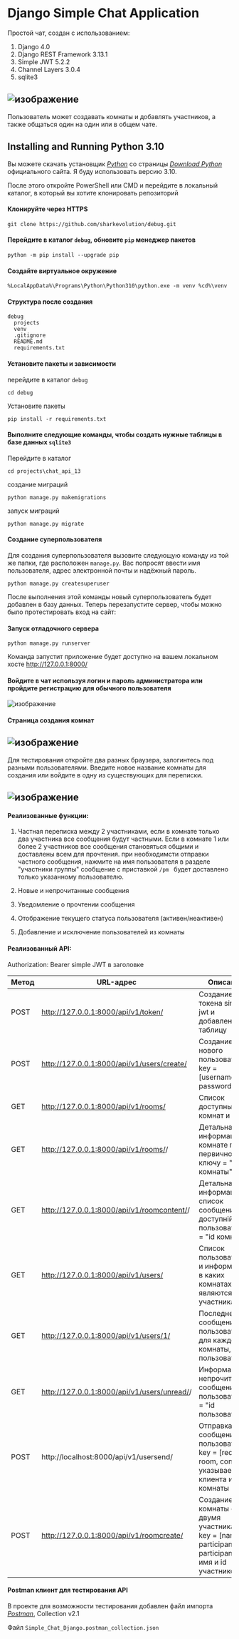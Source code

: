 # Django Simple Chat Application

Простой чат, создан с использованием: 

1. Django 4.0
2. Django REST Framework 3.13.1
3. Simple JWT 5.2.2
4. Channel Layers 3.0.4
5. sqlite3

![изображение](https://user-images.githubusercontent.com/24756805/233348320-b7b60702-4c23-44a2-aed0-137c2822073f.png)
------

Пользователь может создавать комнаты и добавлять участников, а также общаться один на один или в общем чате.

## Installing and Running Python 3.10
	
Вы можете скачать установщик *[Python][1]* со страницы *[Download Python][2]* официального сайта. Я буду использовать версию 3.10.

[1]:https://www.python.org/ftp/python/3.10.11/python-3.10.11-amd64.exe
[2]:https://www.python.org/downloads/release/python-31011/

После этого откройте PowerShell или CMD и перейдите в локальный каталог, в который вы хотите клонировать репозиторий

#### Клонируйте через HTTPS

    git clone https://github.com/sharkevolution/debug.git

#### Перейдите в каталог `debug`, обновите `pip` менеджер пакетов

    python -m pip install --upgrade pip

#### Cоздайте виртуальное окружение

    %LocalAppData%\Programs\Python\Python310\python.exe -m venv %cd%\venv
  
#### Структура после создания

	debug
	  projects
	  venv
	  .gitignore
	  README.md
	  requirements.txt
	
#### Установите пакеты и зависимости 

перейдите в каталог `debug`

    cd debug

Установите пакеты

    pip install -r requirements.txt

#### Выполните следующие команды, чтобы создать нужные таблицы в базе данных `sqlite3`

Перейдите в каталог 
    
    cd projects\chat_api_13

создание миграций

    python manage.py makemigrations

запуск миграций

    python manage.py migrate

#### Создание суперпользователя

Для создания суперпользователя вызовите следующую команду из той же папки, где расположен `manage.py`. Вас попросят ввести имя пользователя, адрес электронной почты и надёжный пароль.

    python manage.py createsuperuser
    
После выполнения этой команды новый суперпользователь будет добавлен в базу данных. Теперь перезапустите сервер, чтобы можно было протестировать вход на сайт:

#### Запуск отладочного сервера

    python manage.py runserver
     
Команда запустит приложение будет доступно на вашем локальном хосте http://127.0.0.1:8000/

#### Войдите в чат используя логин и пароль администратора или пройдите регистрацию для обычного пользователя

![изображение](https://user-images.githubusercontent.com/24756805/233366602-5d6427a2-0550-420a-8166-e7526bb2e9bf.png)

#### Страница создания комнат 

![изображение](https://user-images.githubusercontent.com/24756805/233367632-2165d5e9-15d7-47b7-a7d5-d0d8763479e7.png)
------

Для тестирования откройте два разных браузера, залогинтесь под разными пользователями. 
Введите новое название комнаты для создания или войдите в одну из существующих для переписки.

![изображение](https://user-images.githubusercontent.com/24756805/233374563-e2a55a36-2fc0-44fb-9a9c-5ef265c23d00.png)
------

#### Реализованные функции:

1. Частная переписка между 2 участниками, если в комнате только два участника все сообщения будут частными. Если в комнате 1 или более 2 участников все сообщения становяться общими и доставлены всем для прочтения. при необходимсти отправки частного сообщения, нажмите на имя пользователя в разделе "участники группы" сообщение с приставкой `/pm ` будет доставлено только указанному пользователю. 


3. Новые и непрочитанные сообщения
4. Уведомление о прочтении сообщения
5. Отображение текущего статуса пользователя (активен/неактивен)
6. Добавление и исключение пользователей из комнаты

#### Реализованный API:
Authorization: Bearer <token> simple JWT в заголовке

|Метод |URL-адрес                                       |Описание
|------|------------------------------------------------|---------------------------------------------------------------------------------------------------|
|POST  |http://127.0.0.1:8000/api/v1/token/             |Создание токена simple jwt и добавление в таблицу                                                 |
|POST  |http://127.0.0.1:8000/api/v1/users/create/      |Создание нового пользователя, key = [username, password]                                               |
|GET   |http://127.0.0.1:8000/api/v1/rooms/             |Список доступных комнат и их id                                                                    |
|GET   |http://127.0.0.1:8000/api/v1/rooms/<pk>/        |Детальная информация о комнате по первичному ключу <pk> = "id комнаты"                                                |
|GET   |http://127.0.0.1:8000/api/v1/roomcontent/<pk>/  |Детальная информация, список сообщений доступній пользователю, <pk> = "id комнаты"                                     |
|GET   |http://127.0.0.1:8000/api/v1/users/             |Список пользователей и информация в каких комнатах являются участниками                                             |
|GET   |http://127.0.0.1:8000/api/v1/users/1/           |Последнее сообщение пользователя для каждой комнаты, <pk> = "id пользователя"                                           |
|GET   |http://127.0.0.1:8000/api/v1/users/unread/<pk>/ |Информация о непрочитанных сообщениях пользователя, <pk> = "id пользователя"                                           |
|POST  |http://localhost:8000/api/v1/usersend/          |Отправка сообщения пользователю, key = [recipient, room, content] указываем id клиента и id комнаты                       |
|POST  |http://127.0.0.1:8000/api/v1/roomcreate/        |Создание комнаты с двумя участниками, key = [name, participante, participante] имя и id участников                       |

#### Postman клиент для тестирования API

В проекте для возможности тестирования добавлен файл импорта *[Postman][3]*, Collection v2.1 

Файл `Simple_Chat_Django.postman_collection.json`
	
[3]:https://www.postman.com/